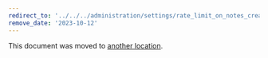 ```yaml
---
redirect_to: '../../../administration/settings/rate_limit_on_notes_creation.md'
remove_date: '2023-10-12'
---
```


This document was moved to [another location](../../../administration/settings/rate_limit_on_notes_creation.md).

<!-- This redirect file can be deleted after <2023-10-12>. -->
<!-- Redirects that point to other docs in the same project expire in three months. -->
<!-- Redirects that point to docs in a different project or site (for example, link is not relative and starts with `https:`) expire in one year. -->
<!-- Before deletion, see: https://docs.gitlab.com/ee/development/documentation/redirects.html -->

